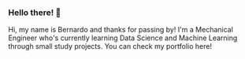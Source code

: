 ### Hello there! 👋

Hi, my name is Bernardo and thanks for passing by! I'm a Mechanical Engineer who's currently learning Data Science and Machine Learning through small study projects. You can check my portfolio here! 
